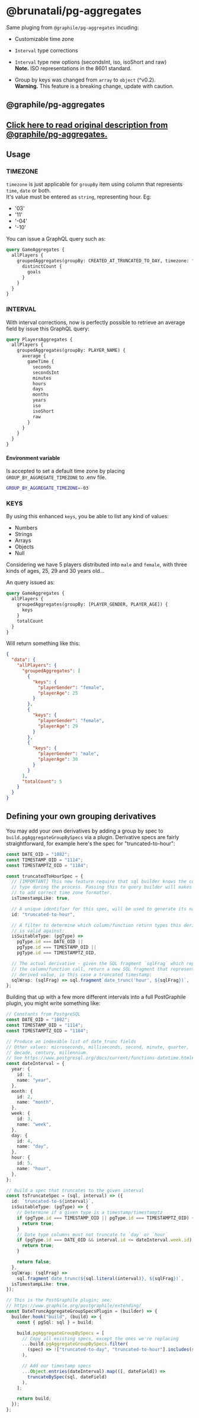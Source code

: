 # @brunatali/pg-aggregates

Same pluging from `@graphile/pg-aggregates` incuding:

- Customizable time zone
- `Interval` type corrections
- `Interval` type new options (secondsInt, iso, isoShort and raw)  
  **Note.** ISO representations in the 8601 standard.

- Group by keys was changed from `array` to `object` (^v0.2).  
  **Warning.** This feature is a breaking change, update with caution.

## @graphile/pg-aggregates

## [Click here to read original description from @graphile/pg-aggregates.](https://github.com/graphile/pg-aggregates)

## Usage

### TIMEZONE

`timezone` is just applicable for `groupBy` item using column that represents
`time`, `date` or both.  
It's value must be entered as `string`, representing hour. Eg:

- '03'
- '11'
- '-04'
- '-10'

You can issue a GraphQL query such as:

```graphql
query GameAggregates {
  allPlayers {
    groupedAggregates(groupBy: CREATED_AT_TRUNCATED_TO_DAY, timezone: "03") {
      distinctCount {
        goals
      }
    }
  }
}
```

### INTERVAL

With interval corrections, now is perfectly possible to retrieve an average
field by issue this GraphQL query:

```graphql
query PlayersAggregates {
  allPlayers {
    groupedAggregates(groupBy: PLAYER_NAME) {
      average {
        gameTime {
          seconds
          secondsInt
          minutes
          hours
          days
          months
          years
          iso
          isoShort
          raw
        }
      }
    }
  }
}
```

#### Environment variable

Is accepted to set a default time zone by placing `GROUP_BY_AGGREGATE_TIMEZONE`
to .env file.

```bash
GROUP_BY_AGGREGATE_TIMEZONE=-03
```

### KEYS

By using this enhanced `keys`, you be able to list any kind of values:

- Numbers
- Strings
- Arrays
- Objects
- Null

Considering we have 5 players distributed into `male` and `female`, with three
kinds of ages, 25, 29 and 30 years old...

An query issued as:

```graphql
query GameAggregates {
  allPlayers {
    groupedAggregates(groupBy: [PLAYER_GENDER, PLAYER_AGE]) {
      keys
    }
    totalCount
  }
}
```

Will return something like this:

```json
{
  "data": {
    "allPlayers": {
      "groupedAggregates": [
        {
          "keys": {
            "playerGender": "female",
            "playerAge": 25
          }
        },
        {
          "keys": {
            "playerGender": "female",
            "playerAge": 29
          }
        },
        {
          "keys": {
            "playerGender": "male",
            "playerAge": 30
          }
        }
      ],
      "totalCount": 5
    }
  }
}
```

## Defining your own grouping derivatives

You may add your own derivatives by adding a group by spec to
`build.pgAggregateGroupBySpecs` via a plugin. Derivative specs are fairly
straightforward, for example here's the spec for "truncated-to-hour":

```ts
const DATE_OID = "1082";
const TIMESTAMP_OID = "1114";
const TIMESTAMPTZ_OID = "1184";

const truncatedToHourSpec = {
  // [IMPORTANT] This new feature require that sql builder knows the column
  // type during the process. Passing this to query builder will makes the engine
  // to add correct time zone formatter.
  isTimestampLike: true,

  // A unique identifier for this spec, will be used to generate its name:
  id: "truncated-to-hour",

  // A filter to determine which column/function return types this derivative
  // is valid against:
  isSuitableType: (pgType) =>
    pgType.id === DATE_OID ||
    pgType.id === TIMESTAMP_OID ||
    pgType.id === TIMESTAMPTZ_OID,

  // The actual derivative - given the SQL fragment `sqlFrag` which represents
  // the column/function call, return a new SQL fragment that represents the
  // derived value, in this case a truncated timestamp:
  sqlWrap: (sqlFrag) => sql.fragment`date_trunc('hour', ${sqlFrag})`,
};
```

Building that up with a few more different intervals into a full PostGraphile
plugin, you might write something like:

```ts
// Constants from PostgreSQL
const DATE_OID = "1082";
const TIMESTAMP_OID = "1114";
const TIMESTAMPTZ_OID = "1184";

// Produce an indexable list of date_trunc fields
// Other values: microseconds, milliseconds, second, minute, quarter,
// decade, century, millennium.
// See https://www.postgresql.org/docs/current/functions-datetime.html#FUNCTIONS-DATETIME-TRUNC
const dateInterval = {
  year: {
    id: 1,
    name: "year",
  },
  month: {
    id: 2,
    name: "month",
  },
  week: {
    id: 3,
    name: "week",
  },
  day: {
    id: 4,
    name: "day",
  },
  hour: {
    id: 5,
    name: "hour",
  },
};

// Build a spec that truncates to the given interval
const tsTruncateSpec = (sql, interval) => ({
  id: `truncated-to-${interval}`,
  isSuitableType: (pgType) => {
    // Determine if a given type is a timestamp/timestamptz
    if (pgType.id === TIMESTAMP_OID || pgType.id === TIMESTAMPTZ_OID) {
      return true;
    }
    // Date type columns must not truncate to `day` or `hour`
    if (pgType.id === DATE_OID && interval.id <= dateInterval.week.id) {
      return true;
    }

    return false;
  },
  sqlWrap: (sqlFrag) =>
    sql.fragment`date_trunc(${sql.literal(interval)}, ${sqlFrag})`,
  isTimestampLike: true,
});

// This is the PostGraphile plugin; see:
// https://www.graphile.org/postgraphile/extending/
const DateTruncAggregateGroupSpecsPlugin = (builder) => {
  builder.hook("build", (build) => {
    const { pgSql: sql } = build;

    build.pgAggregateGroupBySpecs = [
      // Copy all existing specs, except the ones we're replacing
      ...build.pgAggregateGroupBySpecs.filter(
        (spec) => !["truncated-to-day", "truncated-to-hour"].includes(spec.id)
      ),

      // Add our timestamp specs
      ...Object.entries(dateInterval).map(([, dateField]) =>
        truncateBySpec(sql, dateField)
      ),
    ];

    return build;
  });
};
```
